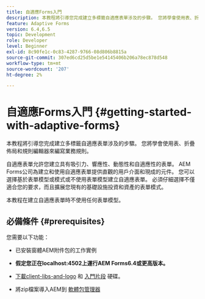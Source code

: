 ```yaml
---
title: 自適應Forms入門
description: 本教程將引導您完成建立多標籤自適應表單涉及的步驟。 您將學會使用表、折疊佈局和規則編輯器來編寫業務規則。
feature: Adaptive Forms
version: 6.4,6.5
topic: Development
role: Developer
level: Beginner
exl-id: 8c90fe1c-0c83-4287-9766-08d806b8815a
source-git-commit: 307ed6cd25d5be1e54145406b206a78ec878d548
workflow-type: tm+mt
source-wordcount: '207'
ht-degree: 2%

---
```


# 自適應Forms入門 {#getting-started-with-adaptive-forms}

本教程將引導您完成建立多標籤自適應表單涉及的步驟。 您將學會使用表、折疊佈局和規則編輯器來編寫業務規則。

自適應表單允許您建立具有吸引力、響應性、動態性和自適應性的表單。 AEM Forms公司為建立和使用自適應表單提供直觀的用戶介面和現成的元件。 您可以選擇基於表單模型或模式或不使用表單模型建立自適應表單。 必須仔細選擇不僅適合您的要求，而且擴展您現有的基礎設施投資和資產的表單模式。

本教程在建立自適應表單時不使用任何表單模型。

## 必備條件 {#prerequisites}

您需要以下功能：

* 已安裝窗體AEM附件包的工作實例

* **假定您正在localhost:4502上運行AEM Forms6.4或更高版本。**

* [下載client-libs-and-logo](assets/client-libs-and-logo.zip) 和 [入門片段](assets/getting-started-fragment.zip) 硬碟。

* 將zip檔案導入AEM到 [軟體包管理器 ](http://localhost:4502/crx/packmgr/index.jsp)
